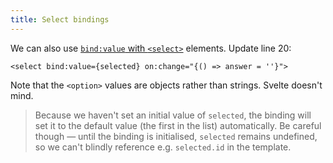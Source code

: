 ```yaml
---
title: Select bindings
---
```


We can also use [`bind:value` with `<select>`]($docs#template-syntax-element-directives-bind-property-binding-select-value) elements. Update line 20:

```svelte
<select bind:value={selected} on:change="{() => answer = ''}">
```

Note that the `<option>` values are objects rather than strings. Svelte doesn't mind.

> Because we haven't set an initial value of `selected`, the binding will set it to the default value (the first in the list) automatically. Be careful though — until the binding is initialised, `selected` remains undefined, so we can't blindly reference e.g. `selected.id` in the template.
